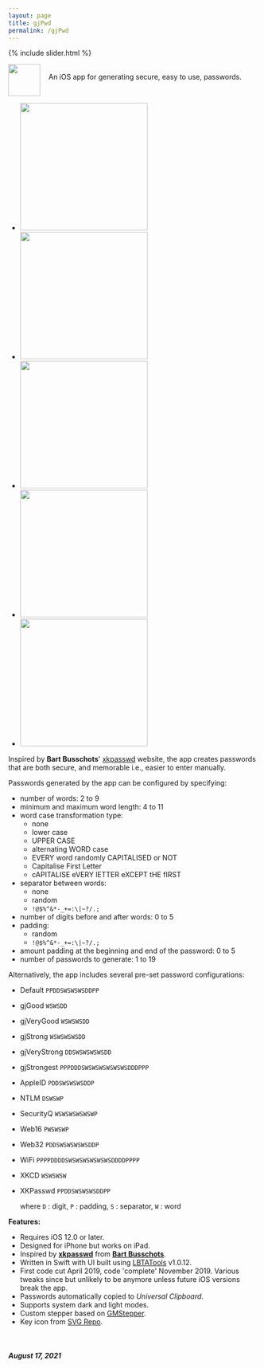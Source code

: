 ```yaml
---
layout: page
title: gjPwd
permalink: /gjPwd
---
```


{% include slider.html %}

<span style="float: left; line-height: 0px;">
<img width="64" height="64" src="/images/gjPwd/gjPwd-icon.png">
</span>
<span style="float: left; padding: 17px 0px 0px 17px;">
An iOS app for generating secure, easy to use, passwords.
</span>
<div style="clear: both;"></div>

<div id="gallery">
    <ul id="lightSlider" class="cS-hidden">
        <!-- <li data-src="large"><img src="medium"></li> -->
        <li data-src="/images/gjPwd/gjPwd-1l.png"><img src="/images/gjPwd/gjPwd-1m.png" width=256px></li>
        <li data-src="/images/gjPwd/gjPwd-2l.png"><img src="/images/gjPwd/gjPwd-2m.png" width=256px></li>
        <li data-src="/images/gjPwd/gjPwd-3l.png"><img src="/images/gjPwd/gjPwd-3m.png" width=256px></li>
        <li data-src="/images/gjPwd/gjPwd-4l.png"><img src="/images/gjPwd/gjPwd-4m.png" width=256px></li>
        <li data-src="/images/gjPwd/gjPwd-5l.png"><img src="/images/gjPwd/gjPwd-5m.png" width=256px></li>
    </ul>
</div>

Inspired by **Bart Busschots**' [xkpasswd](https://xkpasswd.net) website, the app creates passwords that are both secure, and memorable i.e., easier to enter manually.

Passwords generated by the app can be configured by specifying:
- number of words: 2 to 9
- minimum and maximum word length: 4 to 11
- word case transformation type:
    - none
    - lower case
    - UPPER CASE
    - alternating WORD case
    - EVERY word randomly CAPITALISED or NOT
    - Capitalise First Letter
    - cAPITALISE eVERY lETTER eXCEPT tHE fIRST
- separator between words:
    - none
    - random
    - `!@$%^&*-_+=:\|~?/.;`
- number of digits before and after words: 0 to 5
- padding:
    - random
    - `!@$%^&*-_+=:\|~?/.;`
- amount padding at the beginning and end of the password: 0 to 5
- number of passwords to generate: 1 to 19

Alternatively, the app includes several pre-set password configurations:
- Default `PPDDSWSWSWSDDPP`
- gjGood `WSWSDD`
- gjVeryGood `WSWSWSDD`
- gjStrong `WSWSWSWSDD`
- gjVeryStrong `DDSWSWSWSWSDD`
- gjStrongest `PPPDDDSWSWSWSWSWSWSDDDPPP`
- AppleID `PDDSWSWSWSDDP`
- NTLM `DSWSWP`
- SecurityQ `WSWSWSWSWSWP`
- Web16 `PWSWSWP`
- Web32 `PDDSWSWSWSWSDDP`
- WiFi `PPPPDDDDSWSWSWSWSWSWSDDDDPPPP`
- XKCD `WSWSWSW`
- XKPasswd `PPDDSWSWSWSDDPP`

    where `D` : digit, `P` : padding, `S` : separator, `W` : word

**Features:**

- Requires iOS 12.0 or later.
- Designed for iPhone but works on iPad.
- Inspired by **[xkpasswd](https://xkpasswd.net)** from **[Bart Busschots](https://www.bartbusschots.ie)**.
- Written in Swift with UI built using [LBTATools](https://github.com/bhlvoong/LBTATools) v1.0.12.
- First code cut April 2019, code 'complete' November 2019. Various tweaks since but unlikely to be anymore unless future iOS versions break the app.
- Passwords automatically copied to _Universal Clipboard_.
- Supports system dark and light modes.
- Custom stepper based on [GMStepper](https://github.com/gmertk/GMStepper).
- Key icon from [SVG Repo](https://www.svgrepo.com/svg/4326/house-key).

<br/>

##### August 17, 2021
